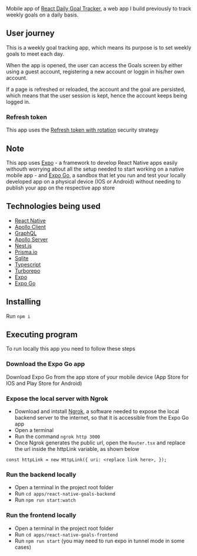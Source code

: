 Mobile app of [React Daily Goal Tracker](https://github.com/davide2894/react-daily-goal-tracker), a web app I build previously to track weekly goals on a daily basis.

## User journey

This is a weekly goal tracking app, which means its purpose is to set weekly goals to meet each day.

When the app is opened, the user can access the Goals screen by either using a guest account, registering a new account or loggin in his/her own account.

If a page is refreshed or reloaded, the account and the goal are persisted, which means that the user session is kept, hence the account keeps being logged in.

### Refresh token

This app uses the [Refresh token with rotation](https://auth0.com/docs/secure/tokens/refresh-tokens/refresh-token-rotation#:~:text=Refresh%20token%20rotation%20is%20a,shorter%2Dlived%20access%20tokens%20expire.) security strategy

## Note

This app uses [Expo](https://docs.expo.dev/) - a framework to develop React Native apps easily withouth worrying about all the setup needed to start working on a native mobile app - and [Expo Go](https://docs.expo.dev/get-started/expo-go/), a sandbox that let you run and test your locally developed app on a physical device (IOS or Android) without needing to publish your app on the respective app store

## Technologies being used

- [React Native](https://reactnative.dev/)
- [Apollo Client](https://www.apollographql.com/docs/react/)
- [GraphQL](https://graphql.org/)
- [Apollo Server](https://www.apollographql.com/docs/apollo-server/)
- [Nest.js](https://docs.nestjs.com/)
- [Prisma.io](https://www.prisma.io/)
- [Sqlite](https://www.sqlite.org/index.html)
- [Typescript](https://www.typescriptlang.org/)
- [Turborepo](https://turbo.build/repo)
- [Expo](https://docs.expo.dev/)
- [Expo Go](https://docs.expo.dev/get-started/expo-go/)

## Installing

Run `npm i`

## Executing program

To run locally this app you need to follow these steps

### Download the Expo Go app

Download Expo Go from the app store of your mobile device (App Store for IOS and Play Store for Android)

### Expose the local server with Ngrok

- Download and intstall [Ngrok](https://ngrok.com/download), a software needed to expose the local backend server to the internet, so that it is accessible from the Expo Go app
- Open a terminal
- Run the command `ngrok http 3000`
- Once Ngrok generates the public url, open the `Router.tsx` and replace the url inside the httpLink variable, as shown below

`const httpLink = new HttpLink({
uri: <replace link here>,
});`

### Run the backend locally

- Open a terminal in the project root folder
- Run `cd apps/react-native-goals-backend`
- Run `npm run start:watch`

### Run the frontend locally

- Open a terminal in the project root folder
- Run `cd apps/react-native-goals-frontend`
- Run `npm run start` (you may need to run expo in tunnel mode in some cases)
